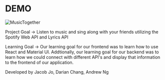 # DEMO

![MusicTogether](https://user-images.githubusercontent.com/47648260/117121098-03a07f80-ad49-11eb-8820-b62edae54995.gif)

Project Goal -> Listen to music and sing along with your friends utilizing the Spotify Web API and Lyrics API

Learning Goal -> Our learning goal for our frontend was to learn how to use React and Material UI. Addtionally, our learning goal for our backend was to learn how we could connect with different API's and display that information to the frontend of our application.

Developed by Jacob Jo, Darian Chang, Andrew Ng
